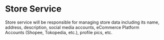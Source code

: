 # Store Service
Store service will be responsible for managing store data including its name, address, description, social media accounts, eCommerce Platform Accounts (Shopee, Tokopedia, etc.), profile pics, etc. 
